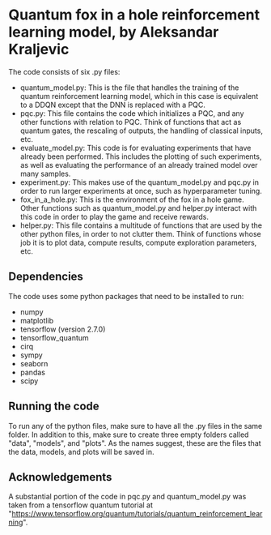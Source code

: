 # Quantum fox in a hole reinforcement learning model, by Aleksandar Kraljevic

The code consists of six .py files:
- quantum_model.py:
    This is the file that handles the training of the quantum reinforcement learning model, which in this case is equivalent to a DDQN except that the DNN is replaced with a PQC.
- pqc.py:
    This file contains the code which initializes a PQC, and any other functions with relation to PQC. Think of functions that act as quantum gates, the rescaling of outputs, the handling of classical inputs, etc.
- evaluate_model.py:
    This code is for evaluating experiments that have already been performed. This includes the plotting of such experiments, as well as evaluating the performance of an already trained model over many samples.
- experiment.py:
    This makes use of the quantum_model.py and pqc.py in order to run larger experiments at once, such as hyperparameter tuning.
- fox_in_a_hole.py:
    This is the environment of the fox in a hole game. Other functions such as quantum_model.py and helper.py interact with this code in order to play the game and receive rewards.
- helper.py:
    This file contains a multitude of functions that are used by the other python files, in order to not clutter them. Think of functions whose job it is to plot data, compute results, compute exploration parameters, etc.

## Dependencies
The code uses some python packages that need to be installed to run:
- numpy
- matplotlib
- tensorflow (version 2.7.0)
- tensorflow_quantum
- cirq
- sympy
- seaborn
- pandas
- scipy

## Running the code
To run any of the python files, make sure to have all the .py files in the same folder. In addition to this, make sure to create three empty folders called "data", "models", and "plots". As the names suggest, these are the files that the data, models, and plots will be saved in.

## Acknowledgements
A substantial portion of the code in pqc.py and quantum_model.py was taken from a tensorflow quantum tutorial at "https://www.tensorflow.org/quantum/tutorials/quantum_reinforcement_learning".

